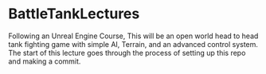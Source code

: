 # BattleTankLectures
Following an Unreal Engine Course, This will be an open world head to head tank fighting game with simple AI, Terrain, and an advanced control system.
The start of this lecture goes through the process of setting up this repo and making a commit.
